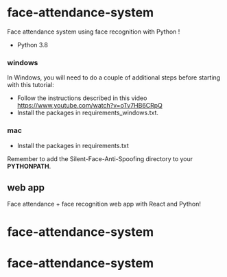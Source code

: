 # face-attendance-system

Face attendance system using face recognition with Python !


- Python 3.8

### windows

In Windows, you will need to do a couple of additional steps before starting with this tutorial:
- Follow the instructions described in this video https://www.youtube.com/watch?v=oTv7HB6CRpQ
- Install the packages in requirements_windows.txt.

###  mac

- Install the packages in requirements.txt


Remember to add the Silent-Face-Anti-Spoofing directory to your **PYTHONPATH**.

## web app

Face attendance + face recognition web app with React and Python!




# face-attendance-system
# face-attendance-system
